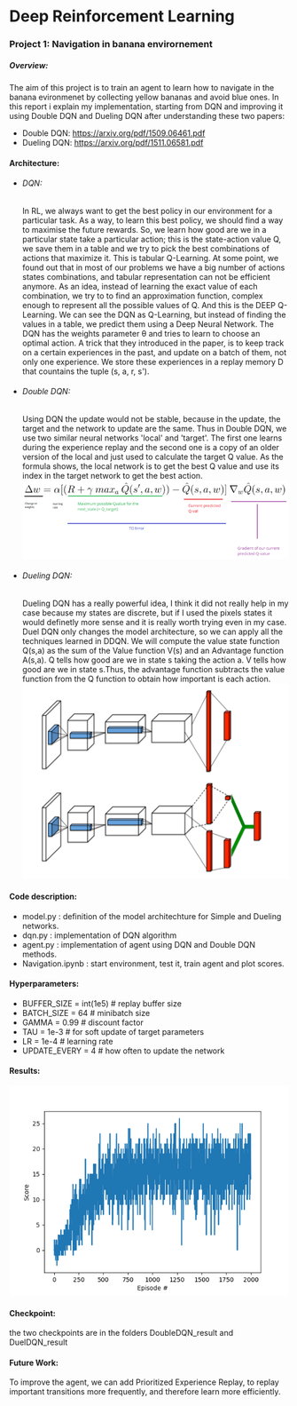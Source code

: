 # Deep Reinforcement Learning

### Project 1: Navigation in banana envirornement

##### Overview:

The aim of this project is to train an agent to learn how to navigate in the banana evironmenet by collecting yellow bananas and avoid blue ones. In this report i explain my implementation, starting from DQN and improving it using Double DQN and Dueling DQN after understanding these two papers:

- Double DQN: https://arxiv.org/pdf/1509.06461.pdf
- Dueling DQN: https://arxiv.org/pdf/1511.06581.pdf

#### Architecture:

- ###### DQN:

  In RL, we always want to get the best policy in our environment for a particular task. As a way, to learn this best policy, we should find a way to maximise the future rewards. So, we learn how good are we in a particular state take a particular action; this is the state-action value Q, we save them in a table and we try to pick the best combinations of actions that maximize it. This is tabular Q-Learning.
  At some point, we found out that in most of our problems we have a big number of actions states combinations, and tabular representation can not be efficient anymore. As an idea, instead of learning the exact value of each combination, we try to to find an approximation function, complex enough to represent all the possible values of Q. And this is the DEEP Q-Learning. We can see the DQN as Q-Learning, but instead of finding the values in a table, we predict them using a Deep Neural Network. The DQN has the weights parameter θ and tries to learn to choose an optimal action. A trick that they introduced in the paper, is to keep track on a certain experiences in the past, and update on a batch of them, not only one experience. We store these experiences in a replay memory D that countains the tuple  (s, a, r, s').

- ###### Double DQN:

  Using DQN the update would not be stable, because in the update, the target and the network to update are the same. Thus in Double DQN, we use two similar neural networks 'local' and 'target'. The first one learns during the experience replay and the second one is a copy of an older version of the local and just used to calculate the target Q value. As the formula shows, the local network is to get the best Q value and use its index in the target network to get the best action.
  ![image](DoubleDQN_result/DDQN.png)

- ###### Dueling DQN:

  Dueling DQN has a really powerful idea, I think it did not really help in my case because my states are discrete, but if I used the pixels states it would definetly more sense and it is really worth trying even in my case. Duel DQN only changes the model architecture, so we can apply all the techniques learned in DDQN. We will compute the value state function Q(s,a) as the sum of the Value function V(s) and an Advantage function A(s,a). Q tells how good are we in state s taking the action a. V tells how good are we in state s.Thus, the advantage function subtracts the value function from the Q function to obtain how important is each action.
  ![image](DuelDQN_result/duel.png)

#### Code description:

- model.py : definition of the model architechture for Simple and Dueling networks.
- dqn.py : implementation of DQN algorithm
- agent.py : implementation of agent using DQN and Double DQN methods.
- Navigation.ipynb : start environment, test it, train agent and plot scores.

#### Hyperparameters:

- BUFFER_SIZE = int(1e5)          # replay buffer size
- BATCH_SIZE = 64                 # minibatch size
- GAMMA = 0.99                    # discount factor
- TAU = 1e-3                      # for soft update of target parameters
- LR = 1e-4                       # learning rate
- UPDATE_EVERY = 4                # how often to update the network

#### Results:

![image](DoubleDQN_result/Double_DQN_converged_520episode.png) 

#### Checkpoint:
the two checkpoints are in the folders DoubleDQN_result and DuelDQN_result
#### Future Work:

To improve the agent, we can add Prioritized Experience Replay, to replay important transitions more frequently, and therefore learn more efficiently. 
